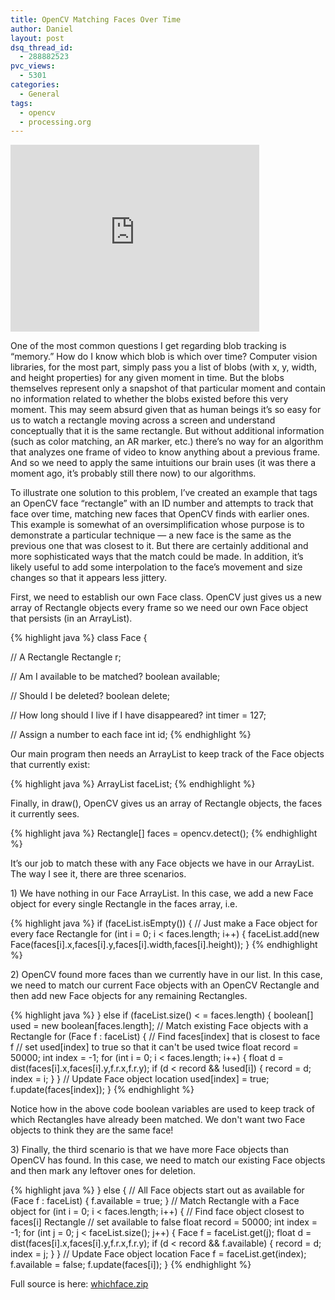 ```yaml
---
title: OpenCV Matching Faces Over Time
author: Daniel
layout: post
dsq_thread_id:
  - 288882523
pvc_views:
  - 5301
categories:
  - General
tags:
  - opencv
  - processing.org
---
```

<p><iframe src="http://player.vimeo.com/video/22873042?title=0&amp;byline=0&amp;portrait=0&amp;autoplay=0" width="398" height="299" frameborder="0"></iframe></p>
<p>One of the most common questions I get regarding blob tracking is &#8220;memory.&#8221;   How do I know which blob is which over time?  Computer vision libraries, for the most part, simply pass you a list of blobs (with x, y, width, and height properties) for any given moment in time.  But the blobs themselves represent only a snapshot of that particular moment and contain no information related to whether the blobs existed before this very moment.   This may seem absurd given that as human beings it&#8217;s so easy for us to watch a rectangle moving across a screen and understand conceptually that it is the same rectangle.  But without additional information (such as color matching, an AR marker, etc.) there&#8217;s no way for an algorithm that analyzes one frame of video to know anything about a previous frame.  And so we need to apply the same intuitions our brain uses (it was there a moment ago, it&#8217;s probably still there now) to our algorithms.  </p>
<p>To illustrate one solution to this problem, I&#8217;ve created an example that tags an OpenCV face &#8220;rectangle&#8221; with an ID number and attempts to track that face over time, matching new faces that OpenCV finds with earlier ones.  This example is somewhat of an oversimplification whose purpose is to demonstrate a particular technique &#8212; a new face is the same as the previous one that was closest to it.  But there are certainly additional and more sophisticated ways that the match could be made.  In addition, it&#8217;s likely useful to add some interpolation to the face&#8217;s movement and size changes so that it appears less jittery.</p>
<p>First, we need to establish our own Face class.  OpenCV just gives us a new array of Rectangle objects every frame so we need our own Face object that persists (in an ArrayList).</p>
{% highlight java %}
class Face {
  
  // A Rectangle
  Rectangle r;
  
  // Am I available to be matched?
  boolean available;
  
  // Should I be deleted?
  boolean delete;
  
  // How long should I live if I have disappeared?
  int timer = 127;
  
  // Assign a number to each face
  int id;
{% endhighlight %}
<p>Our main program then needs an ArrayList to keep track of the Face objects that currently exist:</p>
{% highlight java %}
ArrayList faceList;
{% endhighlight %}
<p>Finally, in draw(), OpenCV gives us an array of Rectangle objects, the faces it currently sees.</p>
{% highlight java %}
  Rectangle[] faces = opencv.detect();
{% endhighlight %}
<p>It&#8217;s our job to match these with any Face objects we have in our ArrayList.  The way I see it, there are three scenarios.</p>
<p>1) We have nothing in our Face ArrayList.  In this case, we add a new Face object for every single Rectangle in the faces array, i.e.</p>
{% highlight java %}
  if (faceList.isEmpty()) {
    // Just make a Face object for every face Rectangle
    for (int i = 0; i < faces.length; i++) {
      faceList.add(new Face(faces[i].x,faces[i].y,faces[i].width,faces[i].height));
    }
{% endhighlight %}
<p>2) OpenCV found more faces than we currently have in our list.   In this case, we need to match our current Face objects with an OpenCV Rectangle and then add new Face objects for any remaining Rectangles.</p>
{% highlight java %}
} else if (faceList.size() < = faces.length) {
    boolean[] used = new boolean[faces.length];
    // Match existing Face objects with a Rectangle
    for (Face f : faceList) {
       // Find faces[index] that is closest to face f
       // set used[index] to true so that it can't be used twice
       float record = 50000;
       int index = -1;
       for (int i = 0; i < faces.length; i++) {
         float d = dist(faces[i].x,faces[i].y,f.r.x,f.r.y);
         if (d < record &#038;&#038; !used[i]) {
           record = d;
           index = i;
         } 
       }
       // Update Face object location
       used[index] = true;
       f.update(faces[index]);
    }
{% endhighlight %}
<p>Notice how in the above code boolean variables are used to keep track of which Rectangles have already been matched.  We don't want two Face objects to think they are the same face!</p>
<p>3) Finally, the third scenario is that we have more Face objects than OpenCV has found.  In this case, we need to match our existing Face objects and then mark any leftover ones for deletion.</p>
{% highlight java %}
  } else {
    // All Face objects start out as available
    for (Face f : faceList) {
      f.available = true;
    } 
    // Match Rectangle with a Face object
    for (int i = 0; i < faces.length; i++) {
      // Find face object closest to faces[i] Rectangle
      // set available to false
       float record = 50000;
       int index = -1;
       for (int j = 0; j < faceList.size(); j++) {
         Face f = faceList.get(j);
         float d = dist(faces[i].x,faces[i].y,f.r.x,f.r.y);
         if (d < record &#038;&#038; f.available) {
           record = d;
           index = j;
         } 
       }
       // Update Face object location
       Face f = faceList.get(index);
       f.available = false;
       f.update(faces[i]);
    } 
{% endhighlight %}
<p>Full source is here: <a href="http://shiffman.net/p5/whichface.zip">whichface.zip</a></p>
